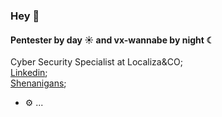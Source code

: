 ### Hey 👋

#### Pentester by day ☀️ and vx-wannabe by night ☾

Cyber Security Specialist at Localiza&CO;<br>
[Linkedin](https://www.linkedin.com/in/fmessias/);<br>
[Shenanigans](http://pudim.com.br);<br>

- ⚙️ ...
